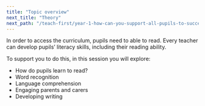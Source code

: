 ```yaml
---
title: "Topic overview"
next_title: "Theory"
next_path: "/teach-first/year-1-how-can-you-support-all-pupils-to-succeed/summer-week-2-ect-theory"
---
```


In order to access the curriculum, pupils need to able to read. Every teacher can develop pupils’ literacy skills, including their reading ability.

To support you to do this, in this session you will explore:

* How do pupils learn to read?
* Word recognition
*  Language comprehension
* Engaging parents and carers
* Developing writing
